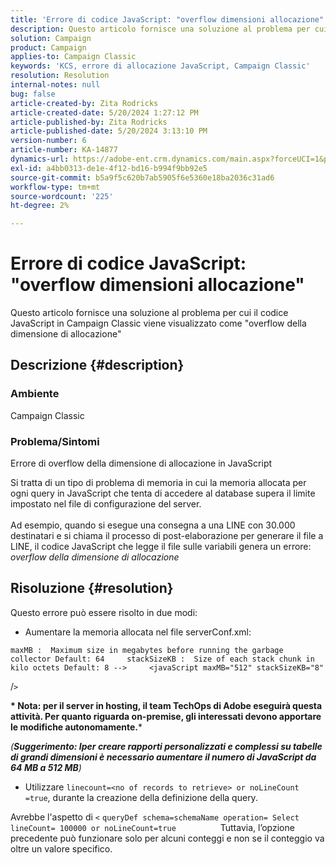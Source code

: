 ```yaml
---
title: 'Errore di codice JavaScript: "overflow dimensioni allocazione"'
description: Questo articolo fornisce una soluzione al problema per cui il codice JavaScript in Campaign Classic viene visualizzato come "overflow della dimensione di allocazione"
solution: Campaign
product: Campaign
applies-to: Campaign Classic
keywords: 'KCS, errore di allocazione JavaScript, Campaign Classic'
resolution: Resolution
internal-notes: null
bug: false
article-created-by: Zita Rodricks
article-created-date: 5/20/2024 1:27:12 PM
article-published-by: Zita Rodricks
article-published-date: 5/20/2024 3:13:10 PM
version-number: 6
article-number: KA-14877
dynamics-url: https://adobe-ent.crm.dynamics.com/main.aspx?forceUCI=1&pagetype=entityrecord&etn=knowledgearticle&id=c63cf8a8-ac16-ef11-9f8a-6045bd026dc7
exl-id: a4bb0313-de1e-4f12-bd16-b994f9bb92e5
source-git-commit: b5a9f5c620b7ab5905f6e5360e18ba2036c31ad6
workflow-type: tm+mt
source-wordcount: '225'
ht-degree: 2%

---
```


# Errore di codice JavaScript: &quot;overflow dimensioni allocazione&quot;


Questo articolo fornisce una soluzione al problema per cui il codice JavaScript in Campaign Classic viene visualizzato come &quot;overflow della dimensione di allocazione&quot;

## Descrizione {#description}


### Ambiente

Campaign Classic

### Problema/Sintomi

Errore di overflow della dimensione di allocazione in JavaScript

Si tratta di un tipo di problema di memoria in cui la memoria allocata per ogni query in JavaScript che tenta di accedere al database supera il limite impostato nel file di configurazione del server.
<br><br>Ad esempio, quando si esegue una consegna a una LINE con 30.000 destinatari e si chiama il processo di post-elaborazione per generare il file a LINE, il codice JavaScript che legge il file sulle variabili genera un errore: *overflow della dimensione di allocazione*









## Risoluzione {#resolution}

Questo errore può essere risolto in due modi:<br>
- Aumentare la memoria allocata nel file serverConf.xml:





```
maxMB :  Maximum size in megabytes before running the garbage collector Default: 64     stackSizeKB :  Size of each stack chunk in kilo octets Default: 8 -->     <javaScript maxMB="512" stackSizeKB="8"
```

/`>`


<b>* Nota: per il server in hosting, il team TechOps di Adobe eseguirà questa attività. Per quanto riguarda on-premise, gli interessati devono apportare le modifiche autonomamente.</b>*



*(<b>Suggerimento: I</b><b>per creare rapporti personalizzati e complessi su tabelle di grandi dimensioni è necessario aumentare il numero di JavaScript da 64 MB a 512 MB</b>)*



- Utilizzare `linecount=<no of records to retrieve> or noLineCount =true`, durante la creazione della definizione della query.


Avrebbe l&#39;aspetto di `<` `queryDef schema=schemaName operation= Select lineCount= 100000 or noLineCount=true`
                 Tuttavia, l’opzione precedente può funzionare solo per alcuni conteggi e non se il conteggio va oltre un valore specifico.
